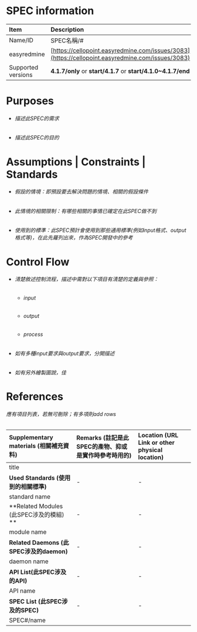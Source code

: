 # SPEC information

| Item | Description |
| :--- | :--- |
| Name/ID | SPEC名稱/\# |
| easyredmine | [https://cellopoint.easyredmine.com/issues/3083](https://cellopoint.easyredmine.com/issues/3083) |
| Supported versions | **4.1.7/only** or **start/4.1.7** or **start/4.1.0~4.1.7/end** |

# Purposes

* ###### 描述此SPEC的需求
* ###### 描述此SPEC的目的

# Assumptions \| Constraints \| Standards

* ###### 假設的情境：即預設要去解決問題的情境、相關的假設條件
* ###### 此情境的相關限制：有哪些相關的事情已確定在此SPEC做不到
* ###### 使用到的標準：此SPEC預計會使用到那些通用標準\(例如input格式、output格式等\)，在此先羅列出來，作為SPEC開發中的參考

# Control Flow

* ###### 清楚敘述控制流程，描述中需對以下項目有清楚的定義與參照：

  * ###### input
  * ###### output
  * ###### process
* ###### 如有多種input要求與output要求，分開描述
* ###### 如有另外繪製圖說，佳

# References

###### 應有項目列表，若無可刪除；有多項則add rows

| **Supplementary materials \(相關補充資料\)** | **Remarks \(註記是此SPEC的產物、抑或是實作時參考時用的\)** | **Location \(URL Link or other physical location\)** |
| :--- | :--- | :--- |
| title |  |  |
| **Used Standards \(使用到的相關標準\)** | - | - |
| standard name |  |  |
| **Related Modules \(此SPEC涉及的模組\) ** | - | - |
| module name |  |  |
| **Related Daemons \(此SPEC涉及的daemon\)** | - | - |
| daemon name |  |  |
| **API List\(此SPEC涉及的API\)** | - | - |
| API name |  |  |
| **SPEC List \(此SPEC涉及的SPEC\)** | - | - |
| SPEC\#/name |  |  |




